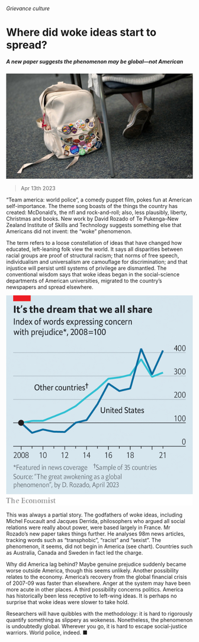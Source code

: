 ###### Grievance culture

# Where did woke ideas start to spread? 

##### A new paper suggests the phenomenon may be global—not American 

![image](images/20230415_FNP503.jpg) 

> Apr 13th 2023 

“Team america: world police”, a comedy puppet film, pokes fun at American self-importance. The theme song boasts of the things the country has created: McDonald’s, the nfl and rock-and-roll; also, less plausibly, liberty, Christmas and books. New work by David Rozado of Te Pukenga–New Zealand Institute of Skills and Technology suggests something else that Americans did not invent: the “woke” phenomenon. 

The term refers to a loose constellation of ideas that have changed how educated, left-leaning folk view the world. It says all disparities between racial groups are proof of structural racism; that norms of free speech, individualism and universalism are camouflage for discrimination; and that injustice will persist until systems of privilege are dismantled. The conventional wisdom says that woke ideas began in the social-science departments of American universities, migrated to the country’s newspapers and spread elsewhere. 

![image](images/20230415_FNC702.png) 


This was always a partial story. The godfathers of woke ideas, including Michel Foucault and Jacques Derrida, philosophers who argued all social relations were really about power, were based largely in France. Mr Rozado’s new paper takes things further. He analyses 98m news articles, tracking words such as “transphobic”, “racist” and “sexist”. The phenomenon, it seems, did not begin in America (see chart). Countries such as Australia, Canada and Sweden in fact led the charge. 

Why did America lag behind? Maybe genuine prejudice suddenly became worse outside America, though this seems unlikely. Another possibility relates to the economy. America’s recovery from the global financial crisis of 2007-09 was faster than elsewhere. Anger at the system may have been more acute in other places. A third possibility concerns politics. America has historically been less receptive to left-wing ideas. It is perhaps no surprise that woke ideas were slower to take hold. 

Researchers will have quibbles with the methodology: it is hard to rigorously quantify something as slippery as wokeness. Nonetheless, the phenomenon is undoubtedly global. Wherever you go, it is hard to escape social-justice warriors. World police, indeed. ■


